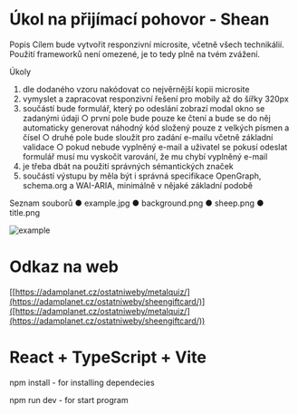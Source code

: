 # Úkol na přijímací pohovor - Shean

Popis
Cílem bude vytvořit responzivní microsite, včetně všech technikálií. Použití frameworků není omezené, je to tedy plně na tvém zvážení.
 
Úkoly
1. dle dodaného vzoru nakódovat co nejvěrnější kopii microsite
2. vymyslet a zapracovat responzivní řešení pro mobily až do šířky 320px
3. součástí bude formulář, který po odeslání zobrazí modal okno se zadanými údaji
○ první pole bude pouze ke čtení a bude se do něj automaticky generovat náhodný kód složený pouze z velkých písmen a čísel
○ druhé pole bude sloužit pro zadání e-mailu včetně základní validace
○ pokud nebude vyplněný e-mail a uživatel se pokusí odeslat formulář musí mu vyskočit varování, že mu chybí vyplněný e-mail
4. je třeba dbát na použití správných sémantických značek
5. součástí výstupu by měla být i správná specifikace OpenGraph, schema.org a WAI-ARIA, minimálně v nějaké základní podobě
 
Seznam souborů
● example.jpg
● background.png
● sheep.png
● title.png

![example](https://github.com/AdamBurysek/shean-gift-card/assets/114564710/12e1883d-138f-4391-9af2-6a5c481a3f36)

# Odkaz na web
[[https://adamplanet.cz/ostatniweby/metalquiz/](https://adamplanet.cz/ostatniweby/sheengiftcard/)]([https://adamplanet.cz/ostatniweby/metalquiz/](https://adamplanet.cz/ostatniweby/sheengiftcard/))
#
#
#



# React + TypeScript + Vite

npm install - for installing dependecies

npm run dev - for start program
